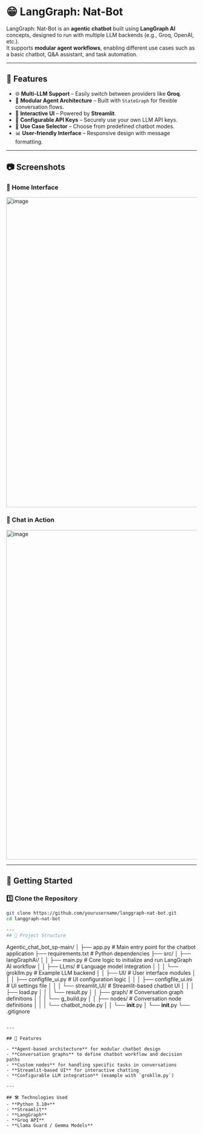 # 😁 LangGraph: Nat-Bot

LangGraph: Nat-Bot is an **agentic chatbot** built using **LangGraph AI** concepts, designed to run with multiple LLM backends (e.g., Groq, OpenAI, etc.).  
It supports **modular agent workflows**, enabling different use cases such as a basic chatbot, Q&A assistant, and task automation.

---

## 📌 Features
- 🌐 **Multi-LLM Support** – Easily switch between providers like **Groq**.
- 🧠 **Modular Agent Architecture** – Built with `StateGraph` for flexible conversation flows.
- 🎨 **Interactive UI** – Powered by **Streamlit**.
- 🔌 **Configurable API Keys** – Securely use your own LLM API keys.
- 📂 **Use Case Selector** – Choose from predefined chatbot modes.
- 📊 **User-friendly Interface** – Responsive design with message formatting.

---

## 📷 Screenshots

### 🔹 Home Interface
<img width="1845" height="819" alt="image" src="https://github.com/user-attachments/assets/4f6f6ee5-96f7-4b0b-b469-f66f7dad3473" />


### 🔹 Chat in Action
<img width="1907" height="870" alt="image" src="https://github.com/user-attachments/assets/c9e491d4-0e07-4847-9221-a2f1b9d79993" />

---

## 🚀 Getting Started

### 1️⃣ Clone the Repository
```bash
git clone https://github.com/yourusername/langgraph-nat-bot.git
cd langgraph-nat-bot

---
## 📂 Project Structure

```
Agentic_chat_bot_sp-main/
│
├── app.py                        # Main entry point for the chatbot application
├── requirements.txt              # Python dependencies
├── src/
│   ├── langGraphAi/
│   │   ├── main.py                # Core logic to initialize and run LangGraph AI workflow
│   │   ├── LLms/                  # Language model integration
│   │   │   └── grokllm.py         # Example LLM backend
│   │   ├── UI/                    # User interface modules
│   │   │   ├── configfile_ui.py   # UI configuration logic
│   │   │   ├── configfile_ui.ini  # UI settings file
│   │   │   └── streamlit_UI/      # Streamlit-based chatbot UI
│   │   │       ├── load.py
│   │   │       └── result.py
│   │   ├── graph/                 # Conversation graph definitions
│   │   │   └── g_build.py
│   │   ├── nodes/                 # Conversation node definitions
│   │   │   └── chatbot_node.py
│   │   └── __init__.py
│   └── __init__.py
└── .gitignore
```

---

## 🚀 Features

- **Agent-based architecture** for modular chatbot design
- **Conversation graphs** to define chatbot workflow and decision paths
- **Custom nodes** for handling specific tasks in conversations
- **Streamlit-based UI** for interactive chatting
- **Configurable LLM integration** (example with `grokllm.py`)

---

## 🛠 Technologies Used
- **Python 3.10+**
- **Streamlit**
- **LangGraph**
- **Groq API**
- **Llama Guard / Gemma Models**





